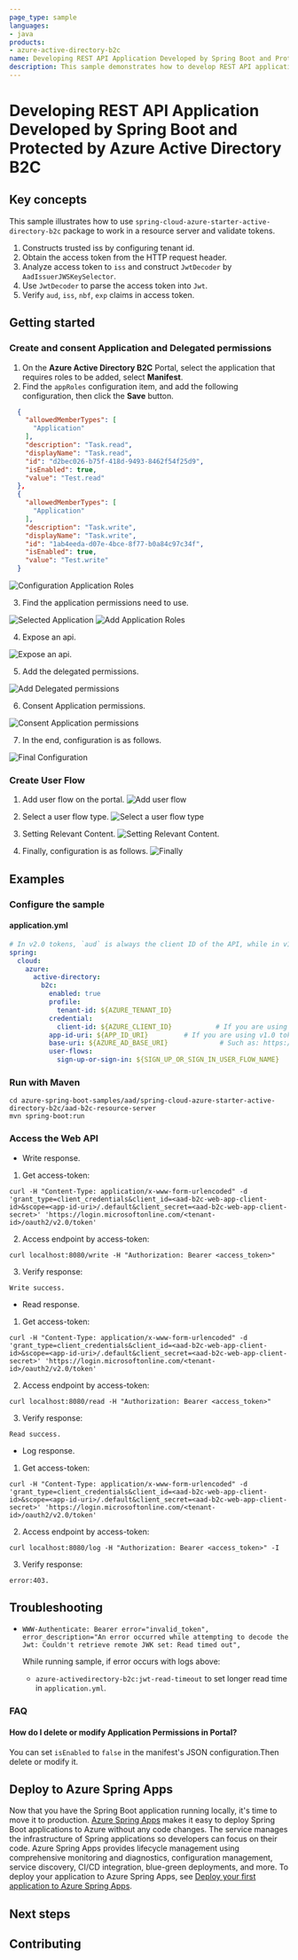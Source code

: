 ```yaml
---
page_type: sample
languages:
- java
products:
- azure-active-directory-b2c
name: Developing REST API Application Developed by Spring Boot and Protected by Azure Active Directory B2C
description: This sample demonstrates how to develop REST API application developed by Spring Boot and protected by Azure Active Directory B2C.
---
```


# Developing REST API Application Developed by Spring Boot and Protected by Azure Active Directory B2C

## Key concepts
This sample illustrates how to use `spring-cloud-azure-starter-active-directory-b2c` package to work in a resource server and validate tokens. 

1. Constructs trusted iss by configuring tenant id.
2. Obtain the access token from the HTTP request header.
3. Analyze access token to `iss` and construct `JwtDecoder` by `AadIssuerJWSKeySelector`.
4. Use `JwtDecoder` to parse the access token into `Jwt`.
5. Verify `aud`, `iss`, `nbf`, `exp` claims in access token.

## Getting started


### Create and consent Application and Delegated permissions 
1. On the **Azure Active Directory B2C** Portal, select the application that requires roles to be added, select **Manifest**.
2. Find the `appRoles` configuration item, and add the following configuration, then click the **Save** button.
```json
  {
    "allowedMemberTypes": [
      "Application"
    ],
    "description": "Task.read",
    "displayName": "Task.read",
    "id": "d2bec026-b75f-418d-9493-8462f54f25d9",
    "isEnabled": true, 
    "value": "Test.read"
  },
  {
    "allowedMemberTypes": [
      "Application"
    ],
    "description": "Task.write",
    "displayName": "Task.write",
    "id": "1ab4eeda-d07e-4bce-8f77-b0a84c97c34f",
    "isEnabled": true,
    "value": "Test.write"
  }
```

![Configuration Application Roles](docs/image-configuration-application-roles.png "Configuration Application Roles")

3. Find the application permissions need to use.

![Selected Application](docs/image-selected-application.png "Selected Application")
![Add Application Roles](docs/image-add-application-roles.png "Add Application Roles")

4. Expose an api.

![Expose an api.](docs/image-expose-an-api.png "Expose an api.")

5. Add the delegated permissions.

![Add Delegated permissions](docs/image-add-delegated-permissions.png "Add Delegated permissions")

6. Consent Application permissions.

![Consent Application permissions](docs/image-consent-application-and-delegated-permissions.png "Consent Application permissions")

7. In the end, configuration is as follows.
   
![Final Configuration](docs/image-final-configuration.png "Final Configuration")

### Create User Flow
1. Add user flow on the portal.
![Add user flow](docs/image-add-user-flow.png "Add user flow")
   
2. Select a user flow type.
![Select a user flow type](docs/image-select-a-user-flow-type.png "Select a user flow type")

3. Setting Relevant Content.
![Setting Relevant Content.](docs/image-setting-relevant-content.png "Setting Relevant Content.")
   
4. Finally, configuration is as follows.
![Finally](docs/image-user-flow-finally.png "Finally")
   
## Examples
### Configure the sample
#### application.yml

```yaml
# In v2.0 tokens, `aud` is always the client ID of the API, while in v1.0 tokens it can be the app id uri.
spring:
  cloud:
    azure:
      active-directory:
        b2c:
          enabled: true
          profile:
            tenant-id: ${AZURE_TENANT_ID}
          credential:
            client-id: ${AZURE_CLIENT_ID}           # If you are using v2.0 token, please configure client-id for `aud` verification
          app-id-uri: ${APP_ID_URI}         # If you are using v1.0 token, please configure app-id-uri for `aud` verification
          base-uri: ${AZURE_AD_BASE_URI}             # Such as: https://xxxxb2c.b2clogin.com
          user-flows:
            sign-up-or-sign-in: ${SIGN_UP_OR_SIGN_IN_USER_FLOW_NAME}
```

### Run with Maven
```
cd azure-spring-boot-samples/aad/spring-cloud-azure-starter-active-directory-b2c/aad-b2c-resource-server
mvn spring-boot:run
```

### Access the Web API
- Write response.

1. Get access-token:
```shell script
curl -H "Content-Type: application/x-www-form-urlencoded" -d 'grant_type=client_credentials&client_id=<aad-b2c-web-app-client-id>&scope=<app-id-uri>/.default&client_secret=<aad-b2c-web-app-client-secret>' 'https://login.microsoftonline.com/<tenant-id>/oauth2/v2.0/token'
```
2. Access endpoint by access-token:
```shell script
curl localhost:8080/write -H "Authorization: Bearer <access_token>"
```
3. Verify response:
```text
Write success.
```

- Read response.

1. Get access-token:
```shell script
curl -H "Content-Type: application/x-www-form-urlencoded" -d 'grant_type=client_credentials&client_id=<aad-b2c-web-app-client-id>&scope=<app-id-uri>/.default&client_secret=<aad-b2c-web-app-client-secret>' 'https://login.microsoftonline.com/<tenant-id>/oauth2/v2.0/token'
```
2. Access endpoint by access-token:
```shell script
curl localhost:8080/read -H "Authorization: Bearer <access_token>"
```
3. Verify response:
```text
Read success.
```

- Log response.

1. Get access-token:
```shell script
curl -H "Content-Type: application/x-www-form-urlencoded" -d 'grant_type=client_credentials&client_id=<aad-b2c-web-app-client-id>&scope=<app-id-uri>/.default&client_secret=<aad-b2c-web-app-client-secret>' 'https://login.microsoftonline.com/<tenant-id>/oauth2/v2.0/token'
```
2. Access endpoint by access-token:
```shell script
curl localhost:8080/log -H "Authorization: Bearer <access_token>" -I
```
3. Verify response:
```text
error:403.
```

## Troubleshooting
- `WWW-Authenticate: Bearer error="invalid_token", error_description="An error occurred while attempting to decode the Jwt: Couldn't retrieve remote JWK set: Read timed out",`
  
    While running sample, if error occurs with logs above:
    - `azure-activedirectory-b2c:jwt-read-timeout` to set longer read time in `application.yml`.
    
### FAQ
#### How do I delete or modify Application Permissions in Portal?
You can set `isEnabled` to `false` in the manifest's JSON configuration.Then delete or modify it.

## Deploy to Azure Spring Apps

Now that you have the Spring Boot application running locally, it's time to move it to production. [Azure Spring Apps](https://learn.microsoft.com/azure/spring-apps/overview) makes it easy to deploy Spring Boot applications to Azure without any code changes. The service manages the infrastructure of Spring applications so developers can focus on their code. Azure Spring Apps provides lifecycle management using comprehensive monitoring and diagnostics, configuration management, service discovery, CI/CD integration, blue-green deployments, and more. To deploy your application to Azure Spring Apps, see [Deploy your first application to Azure Spring Apps](https://learn.microsoft.com/azure/spring-apps/quickstart?tabs=Azure-CLI).

## Next steps
## Contributing
<!-- LINKS -->

